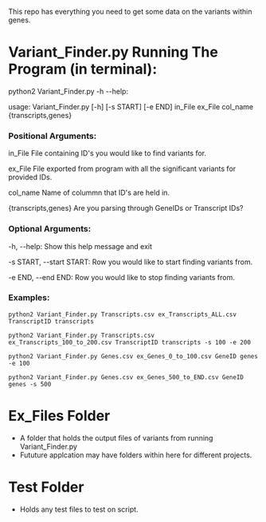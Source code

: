 This repo has everything you need to get some data on the variants within genes.

# Variant_Finder.py Running The Program (in terminal):

python2 Variant_Finder.py -h --help:


usage: Variant_Finder.py [-h] [-s START] [-e END]
                         in_File ex_File col_name {transcripts,genes}


### Positional Arguments:


  in_File               File containing ID's you would like to find variants for.
                                               
  ex_File               File exported from program with all the significant variants for provided IDs.
                                           
  col_name              Name of colummn that ID's are held in.
  
  {transcripts,genes}   Are you parsing through GeneIDs or Transcript IDs?

### Optional Arguments:

  -h, --help:                 Show this help message and exit
  
  -s START, --start START:    Row you would like to start finding variants from.
  
  -e END, --end END:          Row you would like to stop finding variants from.

### Examples:

  ```
  python2 Variant_Finder.py Transcripts.csv ex_Transcripts_ALL.csv TranscriptID transcripts
  ```
  
  ```
  python2 Variant_Finder.py Transcripts.csv ex_Transcripts_100_to_200.csv TranscriptID transcripts -s 100 -e 200
  ```
  
  ```
  python2 Variant_Finder.py Genes.csv ex_Genes_0_to_100.csv GeneID genes -e 100
  ```
  
  ```
  python2 Variant_Finder.py Genes.csv ex_Genes_500_to_END.csv GeneID genes -s 500
  ```

# Ex_Files Folder
  * A folder that holds the output files of variants from running Variant_Finder.py
  * Fututure applcation may have folders within here for different projects.
  
# Test Folder 
  * Holds any test files to test on script.
  
  
